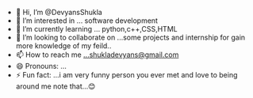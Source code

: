 - 👋 Hi, I’m @DevyansShukla
- 👀 I’m interested in ... software development
- 🌱 I’m currently learning ... python,c++,CSS,HTML
- 💞️ I’m looking to collaborate on ...some projects and internship for gain more knowledge of my feild..
- 📫 How to reach me ...shukladevyans@gmail.com
- 😄 Pronouns: ...
- ⚡ Fun fact: ...i am very funny person you ever met and love to being around me note that...😊

<!---
DevyansShukla/DevyansShukla is a ✨ special ✨ repository because its `README.md` (this file) appears on your GitHub profile.
You can click the Preview link to take a look at your changes.
--->
